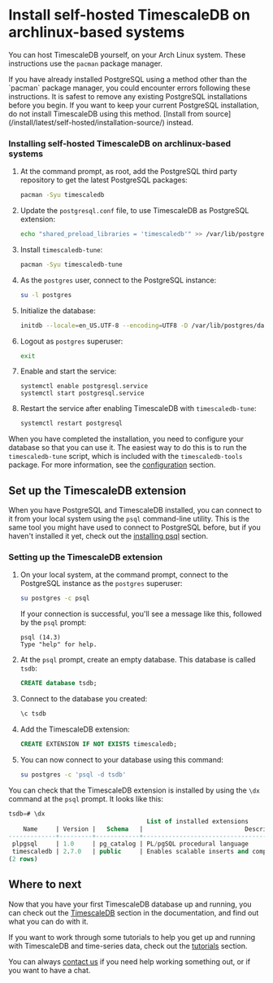 # Install self-hosted TimescaleDB on archlinux-based systems
You can host TimescaleDB yourself, on your Arch Linux system. These
instructions use the `pacman` package manager.

<highlight type="warning">
If you have already installed PostgreSQL using a method other than the `pacman`
package manager, you could encounter errors following these instructions. It is
safest to remove any existing PostgreSQL installations before you begin. If you
want to keep your current PostgreSQL installation, do not install TimescaleDB
using this method.
[Install from source](/install/latest/self-hosted/installation-source/)
instead.
</highlight>

<procedure>

### Installing self-hosted TimescaleDB on archlinux-based systems
1.  At the command prompt, as root, add the PostgreSQL third party repository
    to get the latest PostgreSQL packages:
    ```bash
    pacman -Syu timescaledb
    ```
1.  Update the `postgresql.conf` file, to use TimescaleDB as PostgreSQL extension:
    ```bash
    echo "shared_preload_libraries = 'timescaledb'" >> /var/lib/postgres/data/postgresql.conf
    ```
1.  Install `timescaledb-tune`:
    ```bash
    pacman -Syu timescaledb-tune
    ```
1.  As the `postgres` user, connect to the PostgreSQL instance:
    ```bash
    su -l postgres
    ```
1.  Initialize the database:
    ```bash
    initdb --locale=en_US.UTF-8 --encoding=UTF8 -D /var/lib/postgres/data --data-checksums
    ```
1. Logout as `postgres` superuser:
   ```bash
   exit
   ```    
1. Enable and start the service:
    ```
    systemctl enable postgresql.service
    systemctl start postgresql.service
    ```
1.  Restart the service after enabling TimescaleDB with `timescaledb-tune`:
    ```bash
    systemctl restart postgresql
    ```
    
</procedure>

When you have completed the installation, you need to configure your database so
that you can use it. The easiest way to do this is to run the `timescaledb-tune`
script, which is included with the `timescaledb-tools` package. For more
information, see the [configuration][config] section.

## Set up the TimescaleDB extension
When you have PostgreSQL and TimescaleDB installed, you can connect to it from
your local system using the `psql` command-line utility. This is the same tool
you might have used to connect to PostgreSQL before, but if you haven't
installed it yet, check out the [installing psql][install-psql] section.

<procedure>

### Setting up the TimescaleDB extension
1.  On your local system, at the command prompt, connect to the PostgreSQL
    instance as the `postgres` superuser:
    ```bash
    su postgres -c psql
    ```
    If your connection is successful, you'll see a message like this, followed
    by the `psql` prompt:
    ```
    psql (14.3)
    Type "help" for help.
    ```
1.  At the `psql` prompt, create an empty database. This database is
    called `tsdb`:
    ```sql
    CREATE database tsdb;
    ```
1.  Connect to the database you created:
    ```sql
    \c tsdb
    ```
1.  Add the TimescaleDB extension:
    ```sql
    CREATE EXTENSION IF NOT EXISTS timescaledb;
    ```
1.  You can now connect to your database using this command:
    ```bash
    su postgres -c 'psql -d tsdb'
    ```

</procedure>

You can check that the TimescaleDB extension is installed by using the `\dx`
command at the `psql` prompt. It looks like this:
```sql
tsdb=# \dx
                                      List of installed extensions
    Name     | Version |   Schema   |                            Description                            
-------------+---------+------------+-------------------------------------------------------------------
 plpgsql     | 1.0     | pg_catalog | PL/pgSQL procedural language
 timescaledb | 2.7.0   | public     | Enables scalable inserts and complex queries for time-series data
(2 rows)

```

## Where to next
Now that you have your first TimescaleDB database up and running, you can check
out the [TimescaleDB][tsdb-docs] section in the documentation, and find out what
you can do with it.

If you want to work through some tutorials to help you get up and running with
TimescaleDB and time-series data, check out the [tutorials][tutorials] section.

You can always [contact us][contact] if you need help working something out, or
if you want to have a chat.


[contact]: https://www.timescale.com/contact
[install-psql]: /timescaledb/:currentVersion:/how-to-guides/connecting/psql/
[tsdb-docs]: /timescaledb/:currentVersion:/
[tutorials]: /timescaledb/:currentVersion:/tutorials/
[config]: /timescaledb/:currentVersion:/how-to-guides/configuration/
[releases-page]: https://packagecloud.io/timescale/timescaledb
